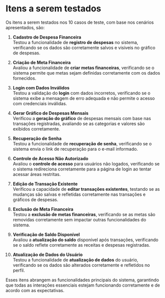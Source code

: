 # Itens a serem testados

Os itens a serem testados nos 10 casos de teste, com base nos cenários apresentados, são:

1. **Cadastro de Despesa Financeira**  
   Testou a funcionalidade de **registro de despesas** no sistema, verificando se os dados são corretamente salvos e visíveis no gráfico de despesas.

2. **Criação de Meta Financeira**  
   Avaliou a funcionalidade de **criar metas financeiras**, verificando se o sistema permite que metas sejam definidas corretamente com os dados fornecidos.

3. **Login com Dados Inválidos**  
   Testou a validação do **login** com dados incorretos, verificando se o sistema exibe a mensagem de erro adequada e não permite o acesso com credenciais inválidas.

4. **Gerar Gráfico de Despesas Mensais**  
   Verificou a **geração do gráfico** de despesas mensais com base nas transações registradas, avaliando se as categorias e valores são exibidos corretamente.

5. **Recuperação de Senha**  
   Testou a funcionalidade de **recuperação de senha**, verificando se o sistema envia o link de recuperação para o e-mail informado.

6. **Controle de Acesso Não Autorizado**  
   Avaliou o **controle de acesso** para usuários não logados, verificando se o sistema redireciona corretamente para a página de login ao tentar acessar áreas restritas.

7. **Edição de Transação Existente**  
   Verificou a capacidade de **editar transações existentes**, testando se as mudanças são salvas e refletidas corretamente nas transações e gráficos de despesas.

8. **Exclusão de Meta Financeira**  
   Testou a **exclusão de metas financeiras**, verificando se as metas são removidas corretamente sem impactar outras funcionalidades do sistema.

9. **Verificação de Saldo Disponível**  
   Avaliou a **atualização do saldo** disponível após transações, verificando se o saldo reflete corretamente as receitas e despesas registradas.

10. **Atualização de Dados do Usuário**  
    Testou a funcionalidade de **atualização de dados** do usuário, verificando se os dados são alterados corretamente e refletidos no perfil.

Esses itens abrangem as funcionalidades principais do sistema, garantindo que todas as interações essenciais estejam funcionando corretamente e de acordo com as expectativas.
